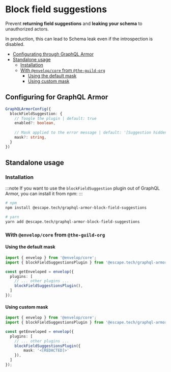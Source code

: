 # Block field suggestions

Prevent **returning field suggestions** and **leaking your schema** to unauthorized actors.

In production, this can lead to Schema leak even if the introspection is disabled.


- [Configurating through GraphQL Armor](#configuring-for-graphql-armor)
- [Standalone usage](#standalone-usage)
  - [Installation](#installation)
  - [With `@envelop/core` from `@the-guild-org`](#with-envelopcore-from-the-guild-org)
    - [Using the default mask](#using-the-default-mask)
    - [Using custom mask](#using-custom-mask)

## Configuring for GraphQL Armor

```ts
GraphQLArmorConfig({
  blockFieldSuggestion: {
    // Toogle the plugin | default: true
    enabled?: boolean,
    
    // Mask applied to the error message | default: '[Suggestion hidden]'
    mask?: string,
  }
})
```

## Standalone usage

### Installation

:::note
If you want to use the `blockFieldSuggestion` plugin out of GraphQL Armor, you can install it from npm:
:::

```bash
# npm
npm install @escape.tech/graphql-armor-block-field-suggestions

# yarn
yarn add @escape.tech/graphql-armor-block-field-suggestions
```

### With `@envelop/core` from `@the-guild-org`

#### Using the default mask

```ts
import { envelop } from '@envelop/core';
import { blockFieldSuggestionsPlugin } from '@escape.tech/graphql-armor-block-field-suggestions';

const getEnveloped = envelop({
  plugins: [
    // ... other plugins ...
    blockFieldSuggestionsPlugin(),
  ]
});
```

#### Using custom mask

```ts
import { envelop } from '@envelop/core';
import { blockFieldSuggestionsPlugin } from '@escape.tech/graphql-armor-block-field-suggestions';

const getEnveloped = envelop({
  plugins: [
    // ... other plugins ...
    blockFieldSuggestionsPlugin({
        mask: '<[REDACTED]>'
    }),
  ]
});
```

